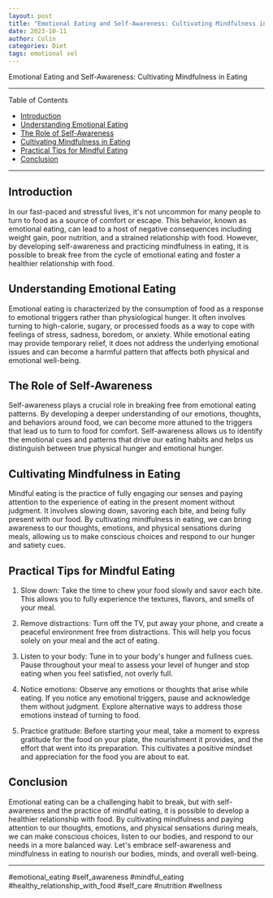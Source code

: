 ```yaml
---
layout: post
title: "Emotional Eating and Self-Awareness: Cultivating Mindfulness in Eating"
date: 2023-10-11
author: Colin
categories: Diet
tags: emotional sel
---
```


Emotional Eating and Self-Awareness: Cultivating Mindfulness in Eating

---

Table of Contents

- [Introduction](#introduction)
- [Understanding Emotional Eating](#understanding-emotional-eating)
- [The Role of Self-Awareness](#the-role-of-self-awareness)
- [Cultivating Mindfulness in Eating](#cultivating-mindfulness-in-eating)
- [Practical Tips for Mindful Eating](#practical-tips-for-mindful-eating)
- [Conclusion](#conclusion)

---

## Introduction

In our fast-paced and stressful lives, it's not uncommon for many people to turn to food as a source of comfort or escape. This behavior, known as emotional eating, can lead to a host of negative consequences including weight gain, poor nutrition, and a strained relationship with food. However, by developing self-awareness and practicing mindfulness in eating, it is possible to break free from the cycle of emotional eating and foster a healthier relationship with food.

## Understanding Emotional Eating

Emotional eating is characterized by the consumption of food as a response to emotional triggers rather than physiological hunger. It often involves turning to high-calorie, sugary, or processed foods as a way to cope with feelings of stress, sadness, boredom, or anxiety. While emotional eating may provide temporary relief, it does not address the underlying emotional issues and can become a harmful pattern that affects both physical and emotional well-being.

## The Role of Self-Awareness

Self-awareness plays a crucial role in breaking free from emotional eating patterns. By developing a deeper understanding of our emotions, thoughts, and behaviors around food, we can become more attuned to the triggers that lead us to turn to food for comfort. Self-awareness allows us to identify the emotional cues and patterns that drive our eating habits and helps us distinguish between true physical hunger and emotional hunger.

## Cultivating Mindfulness in Eating

Mindful eating is the practice of fully engaging our senses and paying attention to the experience of eating in the present moment without judgment. It involves slowing down, savoring each bite, and being fully present with our food. By cultivating mindfulness in eating, we can bring awareness to our thoughts, emotions, and physical sensations during meals, allowing us to make conscious choices and respond to our hunger and satiety cues.

## Practical Tips for Mindful Eating

1. Slow down: Take the time to chew your food slowly and savor each bite. This allows you to fully experience the textures, flavors, and smells of your meal.

2. Remove distractions: Turn off the TV, put away your phone, and create a peaceful environment free from distractions. This will help you focus solely on your meal and the act of eating.

3. Listen to your body: Tune in to your body's hunger and fullness cues. Pause throughout your meal to assess your level of hunger and stop eating when you feel satisfied, not overly full.

4. Notice emotions: Observe any emotions or thoughts that arise while eating. If you notice any emotional triggers, pause and acknowledge them without judgment. Explore alternative ways to address those emotions instead of turning to food.

5. Practice gratitude: Before starting your meal, take a moment to express gratitude for the food on your plate, the nourishment it provides, and the effort that went into its preparation. This cultivates a positive mindset and appreciation for the food you are about to eat.

## Conclusion

Emotional eating can be a challenging habit to break, but with self-awareness and the practice of mindful eating, it is possible to develop a healthier relationship with food. By cultivating mindfulness and paying attention to our thoughts, emotions, and physical sensations during meals, we can make conscious choices, listen to our bodies, and respond to our needs in a more balanced way. Let's embrace self-awareness and mindfulness in eating to nourish our bodies, minds, and overall well-being.

---

#emotional_eating #self_awareness #mindful_eating #healthy_relationship_with_food #self_care #nutrition #wellness
